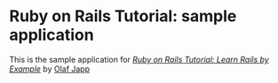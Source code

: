 # Ruby on Rails Tutorial: sample application

This is the sample application for
[*Ruby on Rails Tutorial: Learn Rails by Example*](http://railstutorial.org)
by [Olaf Japp](http://www.riams.net)